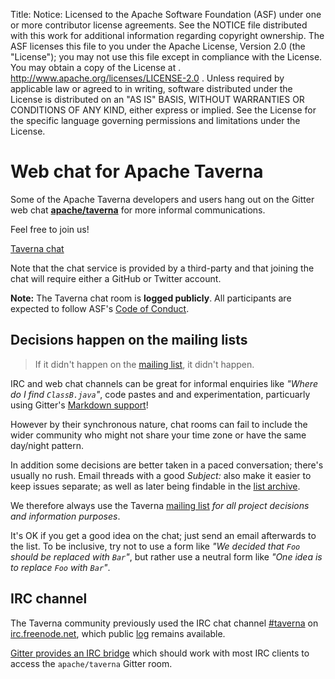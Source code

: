 Title:
Notice:    Licensed to the Apache Software Foundation (ASF) under one
           or more contributor license agreements.  See the NOTICE file
           distributed with this work for additional information
           regarding copyright ownership.  The ASF licenses this file
           to you under the Apache License, Version 2.0 (the
           "License"); you may not use this file except in compliance
           with the License.  You may obtain a copy of the License at
           .
             http://www.apache.org/licenses/LICENSE-2.0
           .
           Unless required by applicable law or agreed to in writing,
           software distributed under the License is distributed on an
           "AS IS" BASIS, WITHOUT WARRANTIES OR CONDITIONS OF ANY
           KIND, either express or implied.  See the License for the
           specific language governing permissions and limitations
           under the License.


# Web chat for Apache Taverna

Some of the Apache Taverna developers and users hang out on the Gitter
web chat **[apache/taverna](https://gitter.im/apache/taverna)** for more
informal communications.

Feel free to join us!

<a class="btn btn-primary" target="_blank" href="https://gitter.im/apache/taverna" role="button">Taverna chat</a>

Note that the chat service is provided by a third-party and that
joining the chat will require either a GitHub or Twitter account.

<div id="content"><div class="alert alert-info alert-dismissible" role="alert"><p><span class="glyphicon glyphicon-info-sign" aria-hidden="true"></span><strong> Note:</strong>
The Taverna chat room is <strong>logged publicly</strong>.
All participants are expected to follow ASF's
<a class="alert-link" href="https://www.apache.org/foundation/policies/conduct.html">Code of Conduct</a>.
</div></div>

## Decisions happen on the mailing lists

> If it didn't happen on the [mailing list](/community/lists), it didn't happen.

IRC and web chat channels can be great for informal enquiries like
_"Where do I find `ClassB.java`"_, code pastes and
and experimentation, particuarly using Gitter's
[Markdown support](https://gitter.zendesk.com/hc/en-us/articles/200176682-Markdown-basics)!

However by their synchronous nature, chat rooms can
fail to include the wider community who might not share your
time zone or have the same day/night pattern.

In addition some decisions are better taken in a paced conversation;
there's usually no rush. Email threads with a good _Subject:_
also make it easier to keep issues separate; as well as later
being findable in the
[list archive](https://lists.apache.org/list.html?dev@taverna.apache.org).


We therefore always
use the Taverna [mailing list](/community/lists)
*for all project decisions and information purposes*.

It's OK if you get a good idea on the chat; just send an email
afterwards to the list. To be inclusive,
try not to use a form like
_"We decided that `Foo` should be replaced with `Bar`"_,
but rather use a neutral form like
_"One idea is to replace `Foo` with `Bar`"_.

## IRC channel

The Taverna community previously used the
IRC chat channel [#taverna](irc://irc.freenode.net/%23taverna)
on [irc.freenode.net](http://freenode.net/), which public
[log](http://wilderness.apache.org/channels/#logs-#taverna)
remains available.

[Gitter provides an IRC bridge](https://irc.gitter.im/)
which should work with most IRC clients to access
the `apache/taverna` Gitter room.
